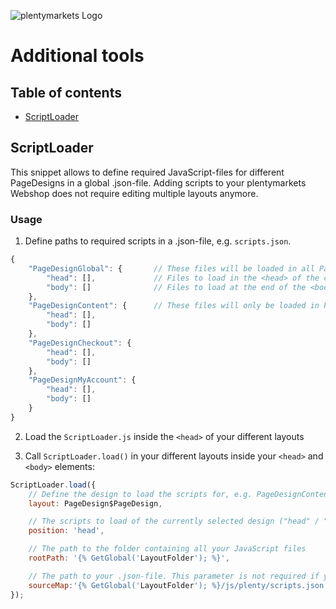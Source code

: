 ![plentymarkets Logo](http://www.plentymarkets.eu/layout/pm/images/logo/plentymarkets-logo.jpg)

# Additional tools

## Table of contents

- [ScriptLoader](#scriptloader)

## ScriptLoader

This snippet allows to define required JavaScript-files for different PageDesigns in a global .json-file.
Adding scripts to your plentymarkets Webshop does not require editing multiple layouts anymore.

### Usage
1. Define paths to required scripts in a .json-file, e.g. `scripts.json`.
```js
{
	"PageDesignGlobal": {		// These files will be loaded in all PageDesigns
		"head": [],				// Files to load in the <head> of the current page
		"body": []				// Files to load at the end of the <body> of the current page
	},
	"PageDesignContent": {		// These files will only be loaded in PageDesignContent
		"head": [],
		"body": []
	},
	"PageDesignCheckout": {
		"head": [],
		"body": []
	},
	"PageDesignMyAccount": {
		"head": [],
		"body": []
	}
}
```

2. Load the `ScriptLoader.js` inside the `<head>` of your different layouts

3. Call `ScriptLoader.load()` in your different layouts inside your `<head>` and `<body>` elements:
```js
ScriptLoader.load({
	// Define the design to load the scripts for, e.g. PageDesignContent
	layout: PageDesign$PageDesign,

	// The scripts to load of the currently selected design ("head" / "body")
	position: 'head',

	// The path to the folder containing all your JavaScript files
	rootPath: '{% GetGlobal('LayoutFolder'); %}',

	// The path to your .json-file. This parameter is not required if your .json-file is stored inside 'rootPath'
	sourceMap:'{% GetGlobal('LayoutFolder'); %}/js/plenty/scripts.json'
});
```